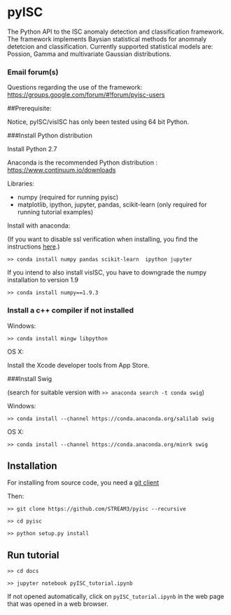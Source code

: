 # pyISC 

The Python API to the ISC anomaly detection and classification framework. The framework implements Baysian statistical methods for anomnaly detetcion and classification. Currently supported statistical models are: Possion, Gamma and multivariate Gaussian distributions.

### Email forum(s)

Questions regarding the use of the framework: https://groups.google.com/forum/#!forum/pyisc-users

##Prerequisite:

Notice, pyISC/visISC has only been tested using 64 bit Python.

###Install Python distribution 

Install Python 2.7

Anaconda is the recommended Python distribution : https://www.continuum.io/downloads

Libraries: 
- numpy (required for running pyisc)
- matplotlib, ipython, jupyter, pandas, scikit-learn (only required for running tutorial examples)

Install with anaconda:  

(If you want to disable ssl verification when installing, you find the instructions <a href="https://docs.continuum.io/anaconda-repository/faq#how-do-i-disable-ssl-checking-on-package-installation">here</a>.)

`>> conda install numpy pandas scikit-learn  ipython jupyter`


If you intend to also install visISC, you have to downgrade the numpy installation to version 1.9

`>> conda install numpy==1.9.3`

### Install a c++ compiler if not installed

Windows:

`>> conda install mingw libpython`

OS X:

Install the Xcode developer tools from App Store.

###Install Swig

(search for suitable version with `>> anaconda search -t conda swig`)

Windows:

`>> conda install --channel https://conda.anaconda.org/salilab swig`

OS X:

`>> conda install --channel https://conda.anaconda.org/minrk swig`


## Installation

For installing from source code, you need a <a href="https://git-scm.com/downloads">git client</a>

Then:

`>> git clone https://github.com/STREAM3/pyisc --recursive`

`>> cd pyisc`

`>> python setup.py install`

## Run tutorial

`>> cd docs`

`>> jupyter notebook pyISC_tutorial.ipynb`

If not opened automatically, click on `pyISC_tutorial.ipynb` in the web page that was opened in a web browser.
